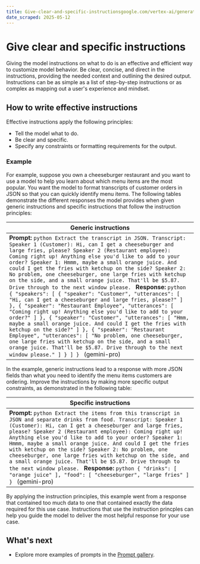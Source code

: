 ```yaml
---
title: Give-clear-and-specific-instructionsgoogle.com/vertex-ai/generative-ai/docs/learn/prompts/clear-instructions#example
date_scraped: 2025-05-12
---
```


# Give clear and specific instructions 

Giving the model instructions on what to do is an effective and efficient way to customize model
behavior. Be clear, concise, and direct in the instructions, providing the needed context and
outlining the desired output. Instructions can be as simple as a list of step-by-step instructions
or as complex as mapping out a user's experience and mindset.

## How to write effective instructions

Effective instructions apply the following principles:

- Tell the model what to do.
- Be clear and specific.
- Specify any constraints or formatting requirements for the output.

### Example

For example, suppose you own a cheeseburger restaurant and you want to use a model to help you
learn about which menu items are the most popular. You want the model to format transcripts of
customer orders in JSON so that you can quickly identify menu items. The following tables
demonstrate the different responses the model provides when given generic instructions and specific
instructions that follow the instruction principles:

| Generic instructions |
| --- |
| **Prompt:** ```python Extract the transcript in JSON. Transcript: Speaker 1 (Customer): Hi, can I get a cheeseburger and large fries, please? Speaker 2 (Restaurant employee): Coming right up! Anything else you'd like to add to your order? Speaker 1: Hmmm, maybe a small orange juice. And could I get the fries with ketchup on the side? Speaker 2: No problem, one cheeseburger, one large fries with ketchup on the side, and a small orange juice. That'll be $5.87. Drive through to the next window please. ``` **Response:** ```python { "speakers": [ { "speaker": "Customer", "utterances": [ "Hi, can I get a cheeseburger and large fries, please?" ] }, { "speaker": "Restaurant Employee", "utterances": [ "Coming right up! Anything else you'd like to add to your order?" ] }, { "speaker": "Customer", "utterances": [ "Hmm, maybe a small orange juice. And could I get the fries with ketchup on the side?" ] }, { "speaker": "Restaurant Employee", "utterances": [ "No problem, one cheeseburger, one large fries with ketchup on the side, and a small orange juice. That'll be $5.87. Drive through to the next window please." ] } ] } ``` (gemini-pro) |

In the example, generic instructions lead to a response with more JSON fields than what
you need to identify the menu items customers are ordering. Improve the instructions by making more
specific output constraints, as demonstrated in the following table:

| Specific instructions |
| --- |
| **Prompt:** ```python Extract the items from this transcript in JSON and separate drinks from food. Transcript: Speaker 1 (Customer): Hi, can I get a cheeseburger and large fries, please? Speaker 2 (Restaurant employee): Coming right up! Anything else you'd like to add to your order? Speaker 1: Hmmm, maybe a small orange juice. And could I get the fries with ketchup on the side? Speaker 2: No problem, one cheeseburger, one large fries with ketchup on the side, and a small orange juice. That'll be $5.87. Drive through to the next window please. ``` **Response:** ```python { "drinks": [ "orange juice" ], "food": [ "cheeseburger", "large fries" ] } ``` (gemini-pro) |

By applying the instruction principles, this example went from a response that contained too
much data to one that contained exactly the data required for this use case. Instructions that use
the instruction princples can help you guide the model to deliver the most helpful response for
your use case.

## What's next

- Explore more examples of prompts in the
 [Prompt gallery](https://cloud.google.com/vertex-ai/generative-ai/docs/prompt-gallery).
